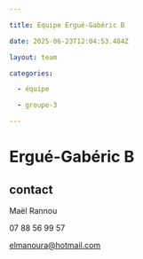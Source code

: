 ```yaml
---

title: Équipe Ergué-Gabéric B

date: 2025-06-23T12:04:53.484Z

layout: team

categories:

  - équipe

  - groupe-3

---
```


# Ergué-Gabéric B



## contact 

Maël Rannou

07 88 56 99 57

elmanoura@hotmail.com

